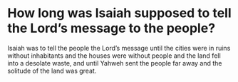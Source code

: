 # How long was Isaiah supposed to tell the Lord’s message to the people?

Isaiah was to tell the people the Lord’s message until the cities were in ruins without inhabitants and the houses were without people and the land fell into a desolate waste, and until Yahweh sent the people far away and the solitude of the land was great.
